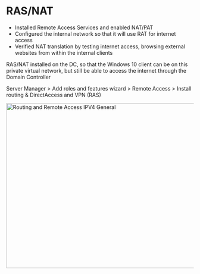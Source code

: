 # RAS/NAT


- Installed Remote Access Services and enabled NAT/PAT
- Configured the internal network so that it will use RAT for internet access
- Verified NAT translation by testing internet access, browsing external websites from within the internal clients

RAS/NAT installed on the DC, so that the Windows 10 client can be on this private virtual network, but still be able to access the internet through the Domain Controller

Server Manager > Add roles and features wizard > Remote Access > Install routing & DirectAccess and VPN (RAS)


<img width="622" height="443" alt="Routing and Remote Access IPV4 General" src="https://github.com/user-attachments/assets/c406c18e-09c5-4a2f-a105-d4f5b8c859b8" />
